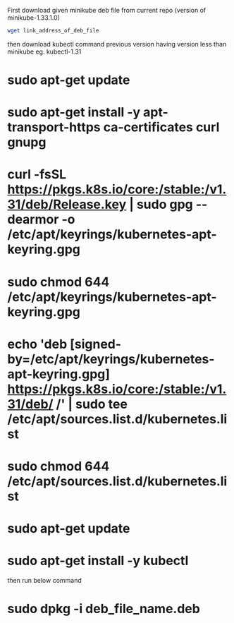 First download given minikube deb file from current repo (version of minikube-1.33.1.0)

```bash
wget link_address_of_deb_file
```
then download kubectl command previous version having version less than minikube 
eg. kubectl-1.31

# sudo apt-get update
# sudo apt-get install -y apt-transport-https ca-certificates curl gnupg

# curl -fsSL https://pkgs.k8s.io/core:/stable:/v1.31/deb/Release.key | sudo gpg --dearmor -o /etc/apt/keyrings/kubernetes-apt-keyring.gpg
# sudo chmod 644 /etc/apt/keyrings/kubernetes-apt-keyring.gpg

# echo 'deb [signed-by=/etc/apt/keyrings/kubernetes-apt-keyring.gpg] https://pkgs.k8s.io/core:/stable:/v1.31/deb/ /' | sudo tee /etc/apt/sources.list.d/kubernetes.list
# sudo chmod 644 /etc/apt/sources.list.d/kubernetes.list   

# sudo apt-get update
# sudo apt-get install -y kubectl


then run below command 

# sudo dpkg -i deb_file_name.deb


